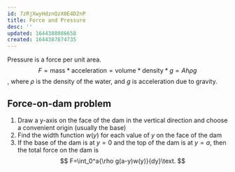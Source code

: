 ```yaml
---
id: 7zRjXwyHdznQzX0E4D2nP
title: Force and Pressure
desc: ''
updated: 1644388086658
created: 1644387874735
---
```


Pressure is a force per unit area.
$$
F=\text{mass}*\text{acceleration}=\text{volume}*\text{density}*g=Ah\rho g
$$
, where $\rho$ is the density of the water, and $g$ is acceleration due to gravity.

## Force-on-dam problem
1. Draw a y-axis on the face of the dam in the vertical direction and choose a convenient origin (usually the base)
2. Find the width function $w(y)$ for each value of $y$ on the face of the dam
3. If the base of the dam is at $y=0$ and the top of the dam is at $y=a$, then the total force on the dam is
$$
F=\int_0^a{\rho g(a-y)w(y)}{dy}\text.
$$